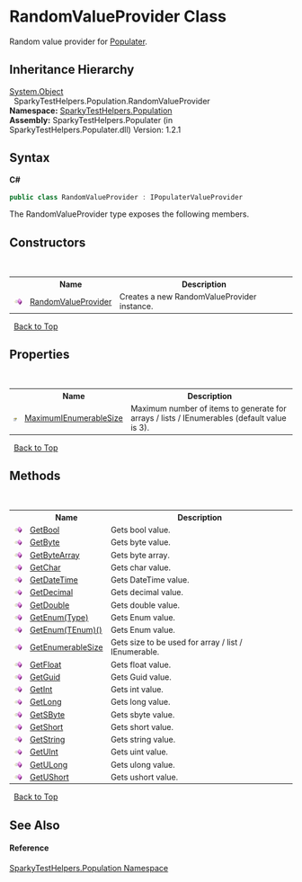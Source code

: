 # RandomValueProvider Class
 

Random value provider for <a href="T_SparkyTestHelpers_Population_Populater.md">Populater</a>.


## Inheritance Hierarchy
<a href="http://msdn2.microsoft.com/en-us/library/e5kfa45b" target="_blank">System.Object</a><br />&nbsp;&nbsp;SparkyTestHelpers.Population.RandomValueProvider<br />
**Namespace:**&nbsp;<a href="N_SparkyTestHelpers_Population.md">SparkyTestHelpers.Population</a><br />**Assembly:**&nbsp;SparkyTestHelpers.Populater (in SparkyTestHelpers.Populater.dll) Version: 1.2.1

## Syntax

**C#**<br />
``` C#
public class RandomValueProvider : IPopulaterValueProvider
```

The RandomValueProvider type exposes the following members.


## Constructors
&nbsp;<table><tr><th></th><th>Name</th><th>Description</th></tr><tr><td>![Public method](media/pubmethod.gif "Public method")</td><td><a href="M_SparkyTestHelpers_Population_RandomValueProvider__ctor.md">RandomValueProvider</a></td><td>
Creates a new RandomValueProvider instance.</td></tr></table>&nbsp;
<a href="#randomvalueprovider-class.md">Back to Top</a>

## Properties
&nbsp;<table><tr><th></th><th>Name</th><th>Description</th></tr><tr><td>![Public property](media/pubproperty.gif "Public property")</td><td><a href="P_SparkyTestHelpers_Population_RandomValueProvider_MaximumIEnumerableSize.md">MaximumIEnumerableSize</a></td><td>
Maximum number of items to generate for arrays / lists / IEnumerables (default value is 3).</td></tr></table>&nbsp;
<a href="#randomvalueprovider-class.md">Back to Top</a>

## Methods
&nbsp;<table><tr><th></th><th>Name</th><th>Description</th></tr><tr><td>![Public method](media/pubmethod.gif "Public method")</td><td><a href="M_SparkyTestHelpers_Population_RandomValueProvider_GetBool.md">GetBool</a></td><td>
Gets bool value.</td></tr><tr><td>![Public method](media/pubmethod.gif "Public method")</td><td><a href="M_SparkyTestHelpers_Population_RandomValueProvider_GetByte.md">GetByte</a></td><td>
Gets byte value.</td></tr><tr><td>![Public method](media/pubmethod.gif "Public method")</td><td><a href="M_SparkyTestHelpers_Population_RandomValueProvider_GetByteArray.md">GetByteArray</a></td><td>
Gets byte array.</td></tr><tr><td>![Public method](media/pubmethod.gif "Public method")</td><td><a href="M_SparkyTestHelpers_Population_RandomValueProvider_GetChar.md">GetChar</a></td><td>
Gets char value.</td></tr><tr><td>![Public method](media/pubmethod.gif "Public method")</td><td><a href="M_SparkyTestHelpers_Population_RandomValueProvider_GetDateTime.md">GetDateTime</a></td><td>
Gets DateTime value.</td></tr><tr><td>![Public method](media/pubmethod.gif "Public method")</td><td><a href="M_SparkyTestHelpers_Population_RandomValueProvider_GetDecimal.md">GetDecimal</a></td><td>
Gets decimal value.</td></tr><tr><td>![Public method](media/pubmethod.gif "Public method")</td><td><a href="M_SparkyTestHelpers_Population_RandomValueProvider_GetDouble.md">GetDouble</a></td><td>
Gets double value.</td></tr><tr><td>![Public method](media/pubmethod.gif "Public method")</td><td><a href="M_SparkyTestHelpers_Population_RandomValueProvider_GetEnum.md">GetEnum(Type)</a></td><td>
Gets Enum value.</td></tr><tr><td>![Public method](media/pubmethod.gif "Public method")</td><td><a href="M_SparkyTestHelpers_Population_RandomValueProvider_GetEnum__1.md">GetEnum(TEnum)()</a></td><td>
Gets Enum value.</td></tr><tr><td>![Public method](media/pubmethod.gif "Public method")</td><td><a href="M_SparkyTestHelpers_Population_RandomValueProvider_GetEnumerableSize.md">GetEnumerableSize</a></td><td>
Gets size to be used for array / list / IEnumerable.</td></tr><tr><td>![Public method](media/pubmethod.gif "Public method")</td><td><a href="M_SparkyTestHelpers_Population_RandomValueProvider_GetFloat.md">GetFloat</a></td><td>
Gets float value.</td></tr><tr><td>![Public method](media/pubmethod.gif "Public method")</td><td><a href="M_SparkyTestHelpers_Population_RandomValueProvider_GetGuid.md">GetGuid</a></td><td>
Gets Guid value.</td></tr><tr><td>![Public method](media/pubmethod.gif "Public method")</td><td><a href="M_SparkyTestHelpers_Population_RandomValueProvider_GetInt.md">GetInt</a></td><td>
Gets int value.</td></tr><tr><td>![Public method](media/pubmethod.gif "Public method")</td><td><a href="M_SparkyTestHelpers_Population_RandomValueProvider_GetLong.md">GetLong</a></td><td>
Gets long value.</td></tr><tr><td>![Public method](media/pubmethod.gif "Public method")</td><td><a href="M_SparkyTestHelpers_Population_RandomValueProvider_GetSByte.md">GetSByte</a></td><td>
Gets sbyte value.</td></tr><tr><td>![Public method](media/pubmethod.gif "Public method")</td><td><a href="M_SparkyTestHelpers_Population_RandomValueProvider_GetShort.md">GetShort</a></td><td>
Gets short value.</td></tr><tr><td>![Public method](media/pubmethod.gif "Public method")</td><td><a href="M_SparkyTestHelpers_Population_RandomValueProvider_GetString.md">GetString</a></td><td>
Gets string value.</td></tr><tr><td>![Public method](media/pubmethod.gif "Public method")</td><td><a href="M_SparkyTestHelpers_Population_RandomValueProvider_GetUInt.md">GetUInt</a></td><td>
Gets uint value.</td></tr><tr><td>![Public method](media/pubmethod.gif "Public method")</td><td><a href="M_SparkyTestHelpers_Population_RandomValueProvider_GetULong.md">GetULong</a></td><td>
Gets ulong value.</td></tr><tr><td>![Public method](media/pubmethod.gif "Public method")</td><td><a href="M_SparkyTestHelpers_Population_RandomValueProvider_GetUShort.md">GetUShort</a></td><td>
Gets ushort value.</td></tr></table>&nbsp;
<a href="#randomvalueprovider-class.md">Back to Top</a>

## See Also


#### Reference
<a href="N_SparkyTestHelpers_Population.md">SparkyTestHelpers.Population Namespace</a><br />
